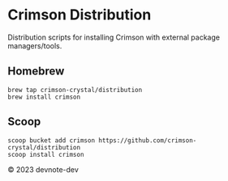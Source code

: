 # Crimson Distribution

Distribution scripts for installing Crimson with external package managers/tools.

<!--
## Chocolately

```
choco install crimson
```
-->

## Homebrew

```
brew tap crimson-crystal/distribution
brew install crimson
```

## Scoop

```
scoop bucket add crimson https://github.com/crimson-crystal/distribution
scoop install crimson
```

© 2023 devnote-dev
